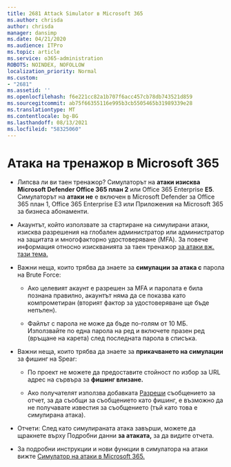```yaml
---
title: 2681 Attack Simulator в Microsoft 365
ms.author: chrisda
author: chrisda
manager: dansimp
ms.date: 04/21/2020
ms.audience: ITPro
ms.topic: article
ms.service: o365-administration
ROBOTS: NOINDEX, NOFOLLOW
localization_priority: Normal
ms.custom:
- "2681"
ms.assetid: ''
ms.openlocfilehash: f6e221cc82a1b707f6acc457cb78db743521d859
ms.sourcegitcommit: ab75f66355116e995b3cb5505465b31989339e28
ms.translationtype: MT
ms.contentlocale: bg-BG
ms.lasthandoff: 08/13/2021
ms.locfileid: "58325060"
---
```

# <a name="attack-simulator-in-microsoft-365"></a>Атака на тренажор в Microsoft 365

- Липсва ли ви таен тренажор? Симулаторът на **атаки изисква Microsoft Defender Office 365 план 2** или Office 365 Enterprise **E5**. Симулаторът на **атаки не** е включен в Microsoft Defender за Office 365 план 1, Office 365 Enterprise E3 или Приложения на Microsoft 365 за бизнеса абонаменти.

- Акаунтът, който използвате за стартиране на симулирани атаки, изисква разрешения на глобален администратор или администратор на защитата и многофакторно удостоверяване (MFA). За повече информация относно изискванията за таен тренажор [за атаки вж. тази тема.](https://docs.microsoft.com/microsoft-365/security/office-365-security/attack-simulator)

- Важни неща, които трябва да знаете за **симулации за атака с** парола на Brute Force:

  - Ако целевият акаунт е разрешен за MFA и паролата е била познана правилно, акаунтът няма да се показва като компрометиран (вторият фактор за удостоверяване ще бъде непълен).

  - Файлът с парола не може да бъде по-голям от 10 МБ. Използвайте по една парола на ред и включете празен ред (връщане на карета) след последната парола в списъка.

- Важни неща, които трябва да знаете за **прикачването на симулации** за фишинг на Spear:

  - По проект не можете да предоставите стойност по избор за URL адрес на сървъра за **фишинг влизане.**

  - Ако получателят използва добавката [Разреши](https://docs.microsoft.com/microsoft-365/security/office-365-security/enable-the-report-message-add-in) съобщението за отчет, за да съобщи за съобщението като фишинг, е възможно да не получавате известия за съобщението (тъй като това е симулирана атака).

- Отчети: След като симулираната атака завърши, можете да щракнете върху Подробни данни **за атаката,** за да видите отчета.

- За подробни инструкции и нови функции в симулатора на атаки вижте [Симулатор на атаки в Microsoft 365.](https://docs.microsoft.com/microsoft-365/security/office-365-security/attack-simulator)
